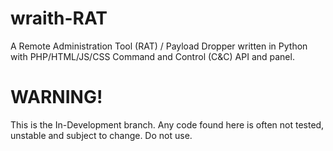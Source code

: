 # wraith-RAT
A Remote Administration Tool (RAT) / Payload Dropper written in Python with PHP/HTML/JS/CSS Command and Control (C&amp;C) API and panel.

# WARNING!
This is the In-Development branch. Any code found here is often not tested, unstable and subject to change. Do not use.
